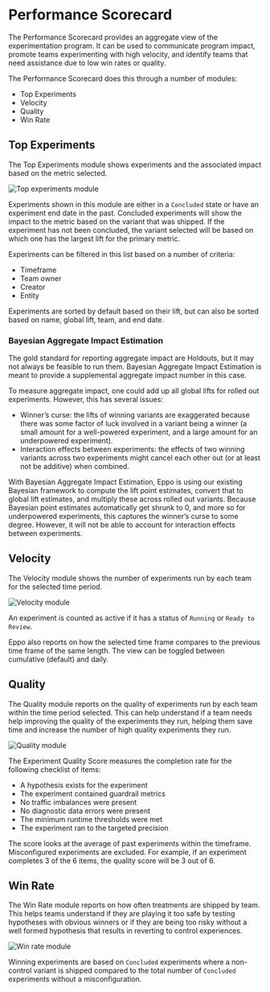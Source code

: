 # Performance Scorecard

The Performance Scorecard provides an aggregate view of the experimentation program. It can be used to communicate program impact, promote teams experimenting with high velocity, and identify teams that need assistance due to low win rates or quality.

The Performance Scorecard does this through a number of modules:
* Top Experiments
* Velocity
* Quality
* Win Rate

## Top Experiments
The Top Experiments module shows experiments and the associated impact based on the metric selected.

![Top experiments module](/img/interpreting-experiments/scorecard-top-experiments.png)

Experiments shown in this module are either in a `Concluded` state or have an experiment end date in the past. Concluded experiments will show the impact to the metric based on the variant that was shipped. If the experiment has not been concluded, the variant selected will be based on which one has the largest lift for the primary metric.

Experiments can be filtered in this list based on a number of criteria:
* Timeframe
* Team owner
* Creator
* Entity

Experiments are sorted by default based on their lift, but can also be sorted based on name, global lift, team, and end date.

### Bayesian Aggregate Impact Estimation
The gold standard for reporting aggregate impact are Holdouts, but it may not always be feasible to run them. Bayesian Aggregate Impact Estimation is meant to provide a supplemental aggregate impact number in this case.

To measure aggregate impact, one could add up all global lifts for rolled out experiments. However, this has several issues:
- Winner’s curse: the lifts of winning variants are exaggerated because there was some factor of luck involved in a variant being a winner (a small amount for a well-powered experiment, and a large amount for an underpowered experiment).
- Interaction effects between experiments: the effects of two winning variants across two experiments might cancel each other out (or at least not be additive) when combined.

With Bayesian Aggregate Impact Estimation, Eppo is using our existing Bayesian framework to compute the lift point estimates, convert that to global lift estimates, and multiply these across rolled out variants. Because Bayesian point estimates automatically get shrunk to 0, and more so for underpowered experiments, this captures the winner’s curse to some degree. However, it will not be able to account for interaction effects between experiments.

## Velocity
The Velocity module shows the number of experiments run by each team for the selected time period.

![Velocity module](/img/interpreting-experiments/scorecard-velocity.png)

An experiment is counted as active if it has a status of `Running` or `Ready to Review`.

Eppo also reports on how the selected time frame compares to the previous time frame of the same length. The view can be toggled between cumulative (default) and daily. 

## Quality
The Quality module reports on the quality of experiments run by each team within the time period selected. This can help understand if a team needs help improving the quality of the experiments they run, helping them save time and increase the number of high quality experiments they run.

![Quality module](/img/interpreting-experiments/scorecard-quality.png)

The Experiment Quality Score measures the completion rate for the following checklist of items:
- A hypothesis exists for the experiment
- The experiment contained guardrail metrics
- No traffic imbalances were present
- No diagnostic data errors were present
- The minimum runtime thresholds were met
- The experiment ran to the targeted precision

The score looks at the average of past experiments within the timeframe. Misconfigured experiments are excluded. For example, if an experiment completes 3 of the 6 items, the quality score will be 3 out of 6.

## Win Rate
The Win Rate module reports on how often treatments are shipped by team. This helps teams understand if they are playing it too safe by testing hypotheses with obvious winners or if they are being too risky without a well formed hypothesis that results in reverting to control experiences.

![Win rate module](/img/interpreting-experiments/scorecard-win-rate.png)

Winning experiments are based on `Concluded` experiments where a non-control variant is shipped compared to the total number of `Concluded` experiments without a misconfiguration.

